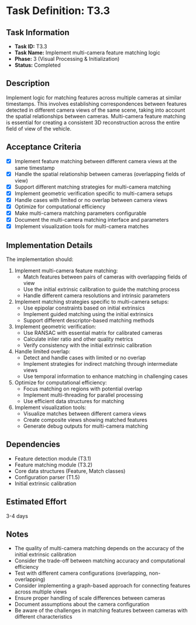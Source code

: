 # Task Definition: T3.3

## Task Information
- **Task ID:** T3.3
- **Task Name:** Implement multi-camera feature matching logic
- **Phase:** 3 (Visual Processing & Initialization)
- **Status:** Completed

## Description
Implement logic for matching features across multiple cameras at similar timestamps. This involves establishing correspondences between features detected in different camera views of the same scene, taking into account the spatial relationships between cameras. Multi-camera feature matching is essential for creating a consistent 3D reconstruction across the entire field of view of the vehicle.

## Acceptance Criteria
- [x] Implement feature matching between different camera views at the same timestamp
- [x] Handle the spatial relationship between cameras (overlapping fields of view)
- [x] Support different matching strategies for multi-camera matching
- [x] Implement geometric verification specific to multi-camera setups
- [x] Handle cases with limited or no overlap between camera views
- [x] Optimize for computational efficiency
- [x] Make multi-camera matching parameters configurable
- [x] Document the multi-camera matching interface and parameters
- [x] Implement visualization tools for multi-camera matches

## Implementation Details
The implementation should:
1. Implement multi-camera feature matching:
   - Match features between pairs of cameras with overlapping fields of view
   - Use the initial extrinsic calibration to guide the matching process
   - Handle different camera resolutions and intrinsic parameters
2. Implement matching strategies specific to multi-camera setups:
   - Use epipolar constraints based on initial extrinsics
   - Implement guided matching using the initial extrinsics
   - Support different descriptor-based matching methods
3. Implement geometric verification:
   - Use RANSAC with essential matrix for calibrated cameras
   - Calculate inlier ratio and other quality metrics
   - Verify consistency with the initial extrinsic calibration
4. Handle limited overlap:
   - Detect and handle cases with limited or no overlap
   - Implement strategies for indirect matching through intermediate views
   - Use temporal information to enhance matching in challenging cases
5. Optimize for computational efficiency:
   - Focus matching on regions with potential overlap
   - Implement multi-threading for parallel processing
   - Use efficient data structures for matching
6. Implement visualization tools:
   - Visualize matches between different camera views
   - Create composite views showing matched features
   - Generate debug outputs for multi-camera matching

## Dependencies
- Feature detection module (T3.1)
- Feature matching module (T3.2)
- Core data structures (Feature, Match classes)
- Configuration parser (T1.5)
- Initial extrinsic calibration

## Estimated Effort
3-4 days

## Notes
- The quality of multi-camera matching depends on the accuracy of the initial extrinsic calibration
- Consider the trade-off between matching accuracy and computational efficiency
- Test with different camera configurations (overlapping, non-overlapping)
- Consider implementing a graph-based approach for connecting features across multiple views
- Ensure proper handling of scale differences between cameras
- Document assumptions about the camera configuration
- Be aware of the challenges in matching features between cameras with different characteristics
